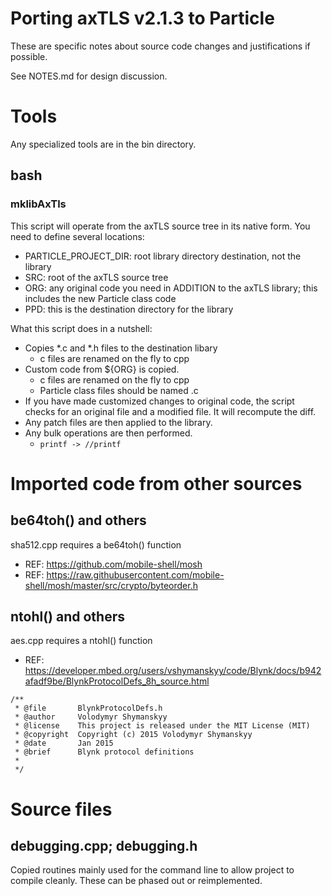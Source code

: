 # Porting axTLS v2.1.3 to Particle

These are specific notes about source code changes and justifications if possible.

See NOTES.md for design discussion.

# Tools

Any specialized tools are in the bin directory.

## bash

### mklibAxTls

This script will operate from the axTLS source tree in its native form.  You need to
define several locations:

* PARTICLE_PROJECT_DIR: root library directory destination, not the library
* SRC: root of the axTLS source tree
* ORG: any original code you need in ADDITION to the axTLS library; this includes the new Particle class code
* PPD: this is the destination directory for the library

What this script does in a nutshell:

* Copies *.c and *.h files to the destination libary
  * c files are renamed on the fly to cpp
* Custom code from ${ORG} is copied.
  * c files are renamed on the fly to cpp
  * Particle class files should be named .c
* If you have made customized changes to original code, the script checks for an original file and a
modified file.  It will recompute the diff.
* Any patch files are then applied to the library.
* Any bulk operations are then performed.
  * `printf -> //printf`

# Imported code from other sources

## be64toh() and others

sha512.cpp requires a be64toh() function

* REF: https://github.com/mobile-shell/mosh
* REF: https://raw.githubusercontent.com/mobile-shell/mosh/master/src/crypto/byteorder.h

## ntohl() and others

aes.cpp requires a ntohl() function

* REF: https://developer.mbed.org/users/vshymanskyy/code/Blynk/docs/b942afadf9be/BlynkProtocolDefs_8h_source.html

```
/**
 * @file       BlynkProtocolDefs.h
 * @author     Volodymyr Shymanskyy
 * @license    This project is released under the MIT License (MIT)
 * @copyright  Copyright (c) 2015 Volodymyr Shymanskyy
 * @date       Jan 2015
 * @brief      Blynk protocol definitions
 *
 */
```

# Source files

## debugging.cpp; debugging.h

Copied routines mainly used for the command line to allow project to
compile cleanly.  These can be phased out or reimplemented.


